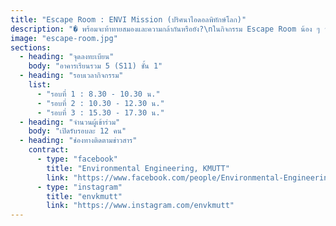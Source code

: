 ```yaml
---
title: "Escape Room : ENVI Mission (ปริศนาไอดอลพิทักษ์โลก)"
description: "� พร้อมจะท้าทายสมองและความกล้ากันหรือยัง?\nในกิจกรรม Escape Room น้อง ๆ จะได้เข้าไปอยู่ในสถานการณ์จำลอง ที่เต็มไปด้วย \"ปัญหาสิ่งแวดล้อม\" ไม่ว่าจะเป็นน้ำเสีย อากาศเป็นพิษ กองขยะ หรือภาวะโลกร้อน\n\n🧩 ภารกิจของน้อง ๆ คือ ร่วมกันไขปริศนาและแก้โจทย์ด้านสิ่งแวดล้อม เพื่อหาทาง \"ปลดล็อก\" และหนีออกจากห้องให้สำเร็จภายในเวลาที่กำหนด\n\n✨ไฮไลต์ : ไม่ใช่แค่การ \"เอาตัวรอดออกจากห้อง\" แต่ยังเป็นการเรียนรู้ว่า \"โลกใบนี้จะรอดได้ด้วยความร่วมมือของพวกเรา\" 🌱🎤"
image: "escape-room.jpg"
sections:
  - heading: "จุดลงทะเบียน"
    body: "อาคารเรียนรวม 5 (S11) ชั้น 1"
  - heading: "รอบเวลากิจกรรม"
    list:
      - "รอบที่ 1 : 8.30 - 10.30 น."
      - "รอบที่ 2 : 10.30 - 12.30 น."
      - "รอบที่ 3 : 15.30 - 17.30 น."
  - heading: "จำนวนผู้เข้าร่วม"
    body: "เปิดรับรอบละ 12 คน"
  - heading: "ช่องทางติดตามข่าวสาร"
    contract:
      - type: "facebook"
        title: "Environmental Engineering, KMUTT"
        link: "https://www.facebook.com/people/Environmental-Engineering-KMUTT/100040198514250/"
      - type: "instagram"
        title: "envkmutt"
        link: "https://www.instagram.com/envkmutt"
---
```

